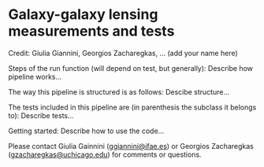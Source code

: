 # Galaxy-galaxy lensing measurements and tests
Credit: Giulia Giannini, Georgios Zacharegkas, ... (add your name here)

Steps of the run function (will depend on test, but generally): 
Describe how pipeline works...

The way this pipeline is structured is as follows: 
Descibe structure...

The tests included in this pipeline are (in parenthesis the subclass it belongs to):
Describe tests...

Getting started: 
Describe how to use the code...

Please contact Giulia Gainnini (ggiannini@ifae.es) or Georgios Zacharegkas (gzacharegkas@uchicago.edu) for comments or questions. 
